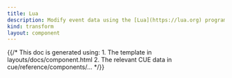 ```yaml
---
title: Lua
description: Modify event data using the [Lua](https://lua.org) programming language
kind: transform
layout: component
---
```


{{/* This doc is generated using:
     1. The template in layouts/docs/component.html
     2. The relevant CUE data in cue/reference/components/... */}}
